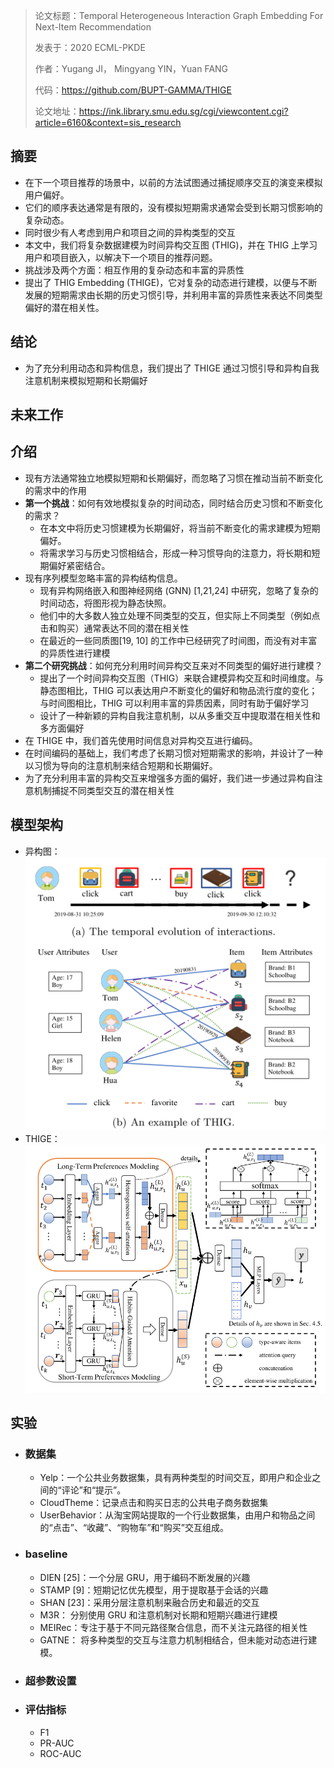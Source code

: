 > 论文标题：Temporal Heterogeneous Interaction Graph Embedding For Next-Item Recommendation
>
> 发表于：2020 ECML-PKDE
>
> 作者：Yugang JI， Mingyang YIN，Yuan FANG
>
> 代码：https://github.com/BUPT-GAMMA/THIGE
>
> 论文地址：https://ink.library.smu.edu.sg/cgi/viewcontent.cgi?article=6160&context=sis_research

## 摘要

- 在下一个项目推荐的场景中，以前的方法试图通过捕捉顺序交互的演变来模拟用户偏好。
- 它们的顺序表达通常是有限的，没有模拟短期需求通常会受到长期习惯影响的复杂动态。
- 同时很少有人考虑到用户和项目之间的异构类型的交互
- 本文中，我们将复杂数据建模为时间异构交互图 (THIG)，并在 THIG 上学习用户和项目嵌入，以解决下一个项目的推荐问题。
- 挑战涉及两个方面：相互作用的复杂动态和丰富的异质性
- 提出了 THIG Embedding  (THIGE)，它对复杂的动态进行建模，以便与不断发展的短期需求由长期的历史习惯引导，并利用丰富的异质性来表达不同类型偏好的潜在相关性。

## 结论

- 为了充分利用动态和异构信息，我们提出了 THIGE 通过习惯引导和异构自我注意机制来模拟短期和长期偏好

## 未来工作

## 介绍

- 现有方法通常独立地模拟短期和长期偏好，而忽略了习惯在推动当前不断变化的需求中的作用
- **第一个挑战**：如何有效地模拟复杂的时间动态，同时结合历史习惯和不断变化的需求？
  - 在本文中将历史习惯建模为长期偏好，将当前不断变化的需求建模为短期偏好。
  - 将需求学习与历史习惯相结合，形成一种习惯导向的注意力，将长期和短期偏好紧密结合。
- 现有序列模型忽略丰富的异构结构信息。
  - 现有异构网络嵌入和图神经网络 (GNN) [1,21,24] 中研究，忽略了复杂的时间动态，将图形视为静态快照。
  - 他们中的大多数人独立处理不同类型的交互，但实际上不同类型（例如点击和购买）通常表达不同的潜在相关性
  - 在最近的一些同质图[19, 10] 的工作中已经研究了时间图，而没有对丰富的异质性进行建模
- **第二个研究挑战**：如何充分利用时间异构交互来对不同类型的偏好进行建模？
  - 提出了一个时间异构交互图（THIG）来联合建模异构交互和时间维度。与静态图相比，THIG 可以表达用户不断变化的偏好和物品流行度的变化；与时间图相比，THIG  可以利用丰富的异质因素，同时有助于偏好学习
  - 设计了一种新颖的异构自我注意机制，以从多重交互中提取潜在相关性和多方面偏好
- 在 THIGE  中，我们首先使用时间信息对异构交互进行编码。
- 在时间编码的基础上，我们考虑了长期习惯对短期需求的影响，并设计了一种以习惯为导向的注意机制来结合短期和长期偏好。
- 为了充分利用丰富的异构交互来增强多方面的偏好，我们进一步通过异构自注意机制捕捉不同类型交互的潜在相关性

## 模型架构

- 异构图：
  ![1](img/1.jpg)
- THIGE：
  ![2](img/2.png)

## 实验

- ### 数据集

  - Yelp：一个公共业务数据集，具有两种类型的时间交互，即用户和企业之间的“评论”和“提示”。
  - CloudTheme：记录点击和购买日志的公共电子商务数据集
  - UserBehavior：从淘宝网站提取的一个行业数据集，由用户和物品之间的“点击”、“收藏”、“购物车”和“购买”交互组成。

- ### baseline

  - DIEN [25]：一个分层 GRU，用于编码不断发展的兴趣
  - STAMP [9]：短期记忆优先模型，用于提取基于会话的兴趣
  - SHAN [23]：采用分层注意机制来融合历史和最近的交互
  - M3R： 分别使用 GRU 和注意机制对长期和短期兴趣进行建模
  - MEIRec：专注于基于不同元路径聚合信息，而不关注元路径的相关性
  - GATNE： 将多种类型的交互与注意力机制相结合，但未能对动态进行建模。

- ### 超参数设置

- ### 评估指标

  - F1
  - PR-AUC
  - ROC-AUC